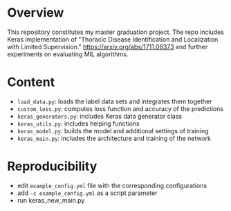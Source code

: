 # Overview
This repository constitutes my master graduation project. The repo includes Keras implementation of "Thoracic Disease Identification and Localization with Limited Supervision." https://arxiv.org/abs/1711.06373
and further experiments on evaluating MIL algorithms.

# Content
- `load_data.py`: loads the label data sets and integrates them together
- `custom_loss.py`: computes loss function and accuracy of the predictions
- `keras_generators.py`: includes Keras data generator class
- `keras_utils.py`: includes helping functions 
- `keras_model.py`: builds the model and additional settings of training
- `keras_main.py`: includes the architecture and training of the network 


# Reproducibility 
- edit `example_config.yml` file with the corresponding configurations
- add `-c example_config.yml` as a script parameter
- run keras_new_main.py 
